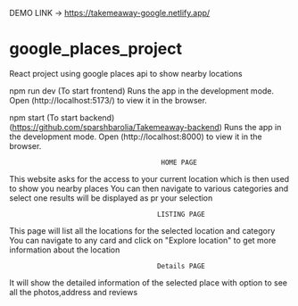 DEMO LINK -> https://takemeaway-google.netlify.app/

# google_places_project
 React project using google places api to show nearby locations

npm run dev (To start frontend)
Runs the app in the development mode.
Open (http://localhost:5173/) to view it in the browser.

npm start (To start backend) (https://github.com/sparshbarolia/Takemeaway-backend)
Runs the app in the development mode.
Open (http://localhost:8000) to view it in the browser.

                                          HOME PAGE
This website asks for the access to your current location which is then used to show you nearby places
You can then navigate to various categories and select one
results will be displayed as pr your selection

                                         LISTING PAGE
This page will list all the locations for the selected location and category
You can navigate to any card and click on "Explore location" to get more information about the location

                                         Details PAGE
It will show the detailed information of the selected place with option to see all the photos,address and reviews

